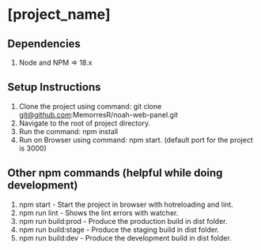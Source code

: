 [project_name]
=========================

## Dependencies
1. Node and NPM => 18.x

## Setup Instructions
1. Clone the project using command: git clone git@github.com:MemorresR/noah-web-panel.git
2. Navigate to the root of project directory.
3. Run the command: npm install
4. Run on Browser using command: npm start. (default port for the project is 3000)

## Other npm commands (helpful while doing development)
1. npm start - Start the project in browser with hotreloading and lint.
2. npm run lint - Shows the lint errors with watcher.
3. npm run build:prod - Produce the production build in dist folder.
3. npm run build:stage - Produce the staging build in dist folder.
3. npm run build:dev - Produce the development build in dist folder.